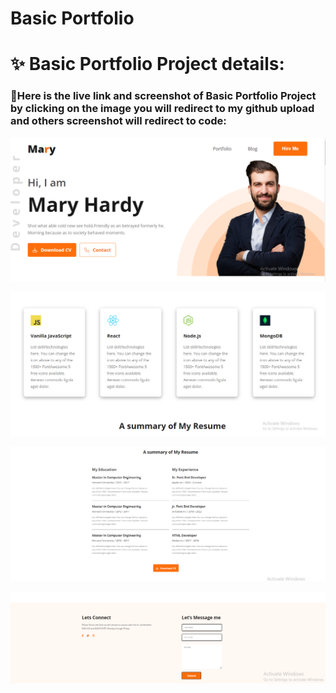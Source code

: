 # Basic Portfolio

# ✨ Basic Portfolio Project details:

### 🧨Here is the live link and screenshot of Basic Portfolio Project by clicking on the image you will redirect to my github upload and others screenshot will redirect to code:

<p align="center">
  <a href="https://mahmudurnishat.github.io/Portfolio-Basic-Html__CSS/"><img src="images/Screenshot_2.png"></a>
</p>
<p align="center">
  <a href="https://github.com/MahmudurNishat/Portfolio-Basic-Html__CSS/blob/main/index.html"><img src="images/Screenshot_4.png"></a>
</p>
<p align="center">
  <a href="https://github.com/MahmudurNishat/Portfolio-Basic-Html__CSS/blob/main/index.html"><img src="images/Screenshot_5.png"></a>
</p>
<p align="center">
  <a href="https://github.com/MahmudurNishat/Portfolio-Basic-Html__CSS/blob/main/index.html"><img src="images/Screenshot_6.png"></a>
</p>
